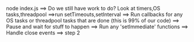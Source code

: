 node index.js ==> Do we still have work to do? Look at timers,OS tasks,threadpool ==>run setTimeouts,setInterval ==> Run callbacks for any OS tasks or threadpool tasks that are done (this is 99% of our code) ==> Pause and wait for stuff to happen ==> Run any 'setImmediate' functions ==> Handle close events ==> step 2
